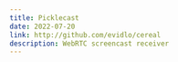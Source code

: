 ```yaml
---
title: Picklecast
date: 2022-07-20
link: http://github.com/evidlo/cereal
description: WebRTC screencast receiver
---
```

